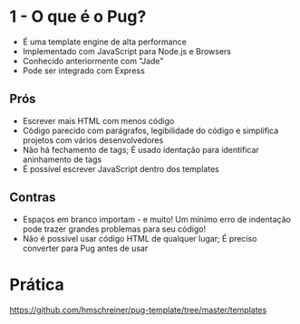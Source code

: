 # 1 - O que é o Pug?

- É uma template engine de alta performance
- Implementado com JavaScript para Node.js e Browsers
- Conhecido anteriormente com "Jade"
- Pode ser integrado com Express

## Prós

- Escrever mais HTML com menos código
- Código parecido com parágrafos, legibilidade do código e simplifica projetos com vários desenvolvedores
- Não há fechamento de tags; É usado identação para identificar aninhamento de tags
- É possível escrever JavaScript dentro dos templates

## Contras

- Espaços em branco importam - e muito! Um mínimo erro de indentação pode trazer grandes problemas para seu código!
- Não é possível usar código HTML de qualquer lugar; É preciso converter para Pug antes de usar

# Prática

https://github.com/hmschreiner/pug-template/tree/master/templates
